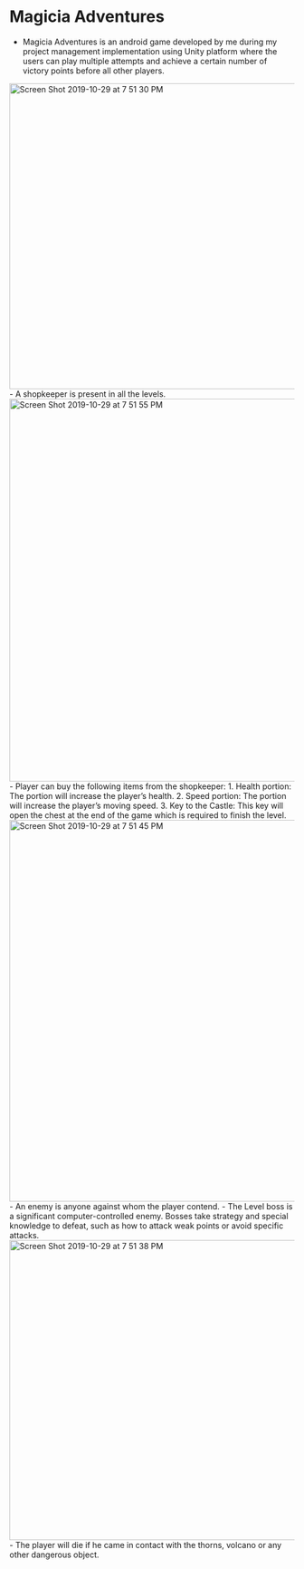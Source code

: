 # Magicia Adventures
- Magicia Adventures is an android game developed by me during my project management implementation using Unity platform where the users can play multiple attempts and achieve a certain number of victory points before all other players. 

<img width="540" alt="Screen Shot 2019-10-29 at 7 51 30 PM" src="https://user-images.githubusercontent.com/30482314/67817928-cf7a3d80-fa85-11e9-843e-66e8eed68b5e.png">
- A shopkeeper is present in all the levels.


<img width="676" alt="Screen Shot 2019-10-29 at 7 51 55 PM" src="https://user-images.githubusercontent.com/30482314/67817979-0bad9e00-fa86-11e9-9251-e153211f5705.png">
- Player can buy the following items from the shopkeeper:
1. Health portion: The portion will increase the player’s health.
2. Speed portion: The portion will increase the player’s moving speed.
3. Key to the Castle: This key will open the chest at the end of the game which is
required to finish the level.


<img width="674" alt="Screen Shot 2019-10-29 at 7 51 45 PM" src="https://user-images.githubusercontent.com/30482314/67817980-0c463480-fa86-11e9-8350-2769b155f502.png">
- An enemy is anyone against whom the player contend.
- The Level boss is a significant computer-controlled enemy. Bosses take strategy and special
 knowledge to defeat, such as how to attack weak points or avoid specific attacks.


<img width="530" alt="Screen Shot 2019-10-29 at 7 51 38 PM" src="https://user-images.githubusercontent.com/30482314/67817981-0c463480-fa86-11e9-8aa8-8f4032e69190.png">
- The player will die if he came in contact with the thorns, volcano or any other dangerous object.

